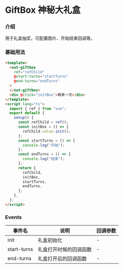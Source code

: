 # GiftBox 神秘大礼盒

### 介绍

用于礼盒抽奖，可配置图片、开始结束回调等。

### 基础用法

```html
<template>
  <nut-giftbox
    ref="refChild"
    @start-turns="startTurns"
    @end-turns="endTurns"
  >
  </nut-giftbox>
  <div @click="initBox">再来一次</div>
</template>
<script lang="ts">
  import { ref } from "vue";
  export default {
    setup() {
      const refChild = ref();
      const initBox = () => {
        refChild.value.init();
      };
      const startTurns = () => {
        console.log("开始");
      };
      const endTurns = () => {
        console.log("结束");
      };
      return {
        refChild,
        initBox,
        startTurns,
        endTurns,
      };
    },
  };
</script>
```

### Events

| 事件名      | 说明                   | 回调参数 |
|-------------|----------------------|----------|
| init        | 礼盒初始化             | -        |
| start-turns | 礼盒打开时候的回调函数 | -        |
| end-turns   | 礼盒打开后的回调函数   | -        |
